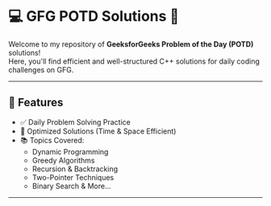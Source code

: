 # 💻 GFG POTD Solutions 🌟

Welcome to my repository of **GeeksforGeeks Problem of the Day (POTD)** solutions!  
Here, you'll find efficient and well-structured C++ solutions for daily coding challenges on GFG.

---

## 📌 Features

- ✅ Daily Problem Solving Practice
- 🚀 Optimized Solutions (Time & Space Efficient)
- 📚 Topics Covered:
  - Dynamic Programming
  - Greedy Algorithms
  - Recursion & Backtracking
  - Two-Pointer Techniques
  - Binary Search & More...

---
